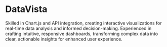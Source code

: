 # DataVista
Skilled in Chart.js and API integration, creating interactive visualizations for real-time data analysis and informed decision-making.
Experienced in crafting intuitive, responsive dashboards, transforming complex data into clear, actionable insights for enhanced user experience.
